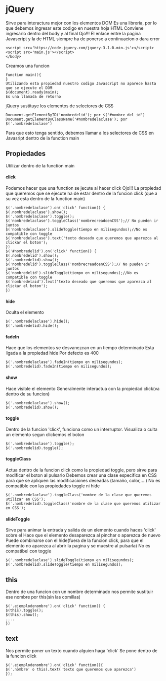 # jQuery
Sirve para interactura mejor con los elementos DOM
Es una librería, por lo que debemos ingresar este codigo en nuestra hoja HTML
Conviene ingresarlo dentro del body y al final
Ojo!!! El enlace entre la pagina Javascript y la de HTML siempre ha de ponerse a continuacion o dara error
```
<script src='https://code.jquery.com/jquery-3.1.0.min.js'></script>
<script src='main.js'></script>
</body>
```
Creamos una funcion
```
function main(){
}
Utilizando esta propiedad nuestro codigo Javascript no aparece hasta que se ejecute el DOM
$(document).ready(main);
Es una llamada de retorno
```
jQuery sustituye los elementos de selectores de CSS
```
Document.getElementByID('nombredelid'); por $('#nombre del id')
Document.getElementByClassName('#nombredelaclase'); por $('.nombredelaclase')
```
Para que esto tenga sentido, debemos llamar a los selectores de CSS en Javasript dentro de la function main
## Propiedades
Utilizar dentro de la function main
#### click
Podemos hacer que una function se jecute al hacer click
Ojo!!! La propiedad que queremos que se ejecute ha de estar dentro de la funcion click (que a su vez esta dentro de la function main)
```
$('.nombredelaclase').on('click' function() {
$(.nombredelaclase').show();
$('.nombredelaclase').toggle();
$('nombredelaclase').toggleClass('nombrecreadoenCSS');// No pueden ir juntos
$('nombredelaclase').slideToggle(tiempo en milisegundos);//No es compatible con toggle
$('nombredelaclase').text('texto deseado que queremos que aparezca al clickar el boton');
})
$('#nombredelid').on('click' function() {
$(.nombredelid').show();
$('.nombredelid).show(); 
$('nombredelid').toggleClass('nombrecreadoenCSS');// No pueden ir juntos
$('nombredelid').slideToggle(tiempo en milisegundos);//No es compatible con toggle
$('nombredelaid').text('texto deseado que queremos que aparezca al clickar el boton');
})
```
#### hide
Oculta el elemento
```
$('.nombredelaclase').hide();
$('.nombredelid).hide();
```
#### fadeIn
Hace que los elementos se desvanezcan en un tiempo determinado
Esta ligada a la propiedad hide
Por defecto es 400
```
$('.nombredelaclase').fadeIn(tiempo en milisegundos);
$('.nombredelid).fadeIn(tiempo en milisegundos);
```
#### show
Hace visible el elemento
Generalmente interactua con la propiedad click(va dentro de su funcion)
```
$('.nombredelaclase').show();
$('.nombredelid).show();
```
#### toggle
Dentro de la funcion 'click', funciona como un interruptor.
Visualiza o culta un elemento segun clickemos el boton
```
$('.nombredelaclase').toggle();
$('.nombredelid).toggle();
```
#### toggleClass
Actua dentro de la funcion click como la propiedad toggle, pero sirve para modificar el boton al pulsarlo
Debemos crear una clase especifica en CSS para que se apliquen las modificaciones deseadas (tamaño, color,....)
No es compatible con las propiedades toggle ni hide
```
$('.nombredelaclase').toggleClass('nombre de la clase que queremos utilizar en CSS');
$('.nombredelid).toggleClass('nombre de la clase que queremos utilizar en CSS');
```
#### slideToggle
Sirve para animar la entrada y salida de un elemento cuando haces 'click' sobre eĺ
Hace que el elemento desaparezca al pinchar o aparezca de nuevo
Puede combinarse con el hide(fuera de la funcion click, para que el elemento no aparezca al abrir la pagina y se muestre al pulsarla)
No es compatibel con toggle
```
$('.nombredelaclase').slideToggle(tiempo en milisegundos);
$('.nombredelid).slideToggle(tiempo en milisegundos);
```
## this
Dentro de una funcion con un nombre determinado nos permite sustituir ese nombre por this(sin las comillas)
```
$('.ejemplodenombre').on('click' function() {
$(this).toggle();
$(this).show();
....
})
```
## text
Nos permite poner un texto cuando alguien haga 'click'
Se pone dentro de la funcion click
```
$('.ejemplodenombre').on('click' function(){
$('.nombre' o this).text('texto que queremos que aparezca')
});
```












